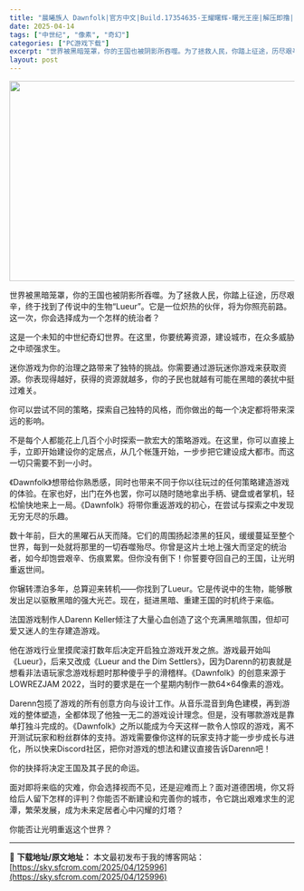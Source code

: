 ```yaml
---
title: "晨曦族人 Dawnfolk|官方中文|Build.17354635-王耀曙辉-曙光王座|解压即撸|"
date: 2025-04-14
tags: ["中世纪", "像素", "奇幻"]
categories: ["PC游戏下载"]
excerpt: "世界被黑暗笼罩，你的王国也被阴影所吞噬。为了拯救人民，你踏上征途，历尽艰辛，终于找到了传说中的生物“Lueur”。它是一位炽热的伙伴，将为你照亮前路。这一次，你会选择成为一个怎样的统治者？ 这是一个未知的中世纪奇幻世界。在这里，你要统筹资源，建设城市，在众多威胁之中顽强求生。 迷你游戏为你的治理之路&hellip;"
layout: post
---
```


<img class="aligncenter size-full wp-image-125990" src="https://sky.sfcrom.com/wp-content/uploads/2025/04/2025041323325491.webp" alt="" width="616" height="353" />

世界被黑暗笼罩，你的王国也被阴影所吞噬。为了拯救人民，你踏上征途，历尽艰辛，终于找到了传说中的生物“Lueur”。它是一位炽热的伙伴，将为你照亮前路。这一次，你会选择成为一个怎样的统治者？

这是一个未知的中世纪奇幻世界。在这里，你要统筹资源，建设城市，在众多威胁之中顽强求生。

迷你游戏为你的治理之路带来了独特的挑战。你需要通过游玩迷你游戏来获取资源。你表现得越好，获得的资源就越多，你的子民也就越有可能在黑暗的袭扰中挺过难关。

你可以尝试不同的策略，探索自己独特的风格，而你做出的每一个决定都将带来深远的影响。

不是每个人都能花上几百个小时探索一款宏大的策略游戏。在这里，你可以直接上手，立即开始建设你的定居点，从几个帐篷开始，一步步把它建设成大都市。而这一切只需要不到一小时。

《Dawnfolk》想带给你熟悉感，同时也带来不同于你以往玩过的任何策略建造游戏的体验。在家也好，出门在外也罢，你可以随时随地拿出手柄、键盘或者掌机，轻松愉快地来上一局。《Dawnfolk》将带你重返游戏的初心，在尝试与探索之中发现无穷无尽的乐趣。

数十年前，巨大的黑曜石从天而降。它们的周围扬起漆黑的狂风，缓缓蔓延至整个世界，每到一处就将那里的一切吞噬殆尽。你曾是这片土地上强大而坚定的统治者，如今却饱尝艰辛、伤痕累累。但你没有倒下！你誓要夺回自己的王国，让光明重返世间。

你辗转漂泊多年，总算迎来转机——你找到了Lueur。它是传说中的生物，能够散发出足以驱散黑暗的强大光芒。现在，挺进黑暗、重建王国的时机终于来临。

法国游戏制作人Darenn Keller倾注了大量心血创造了这个充满黑暗氛围，但却可爱又迷人的生存建造游戏。

他在游戏行业里摸爬滚打数年后决定开启独立游戏开发之旅。游戏最开始叫《Lueur》，后来又改成《Lueur and the Dim Settlers》，因为Darenn的初衷就是想看非法语玩家念游戏标题时那种傻乎乎的滑稽样。《Dawnfolk》的创意来源于LOWREZJAM 2022，当时的要求是在一个星期内制作一款64×64像素的游戏。

Darenn包揽了游戏的所有创意方向与设计工作。从音乐混音到角色建模，再到游戏的整体塑造，全都体现了他独一无二的游戏设计理念。但是，没有哪款游戏是靠单打独斗完成的。《Dawnfolk》之所以能成为今天这样一款令人惊叹的游戏，离不开测试玩家和粉丝群体的支持。游戏需要像你这样的玩家支持才能一步步成长与进化，所以快来Discord社区，把你对游戏的想法和建议直接告诉Darenn吧！

你的抉择将决定王国及其子民的命运。

面对即将来临的灾难，你会选择视而不见，还是迎难而上？面对道德困境，你又将给后人留下怎样的评判？你能否不断建设和完善你的城市，令它跳出艰难求生的泥潭，繁荣发展，成为未来定居者心中闪耀的灯塔？

你能否让光明重返这个世界？

---
📖 **下载地址/原文地址：** 本文最初发布于我的博客网站：[https://sky.sfcrom.com/2025/04/125996](https://sky.sfcrom.com/2025/04/125996)
